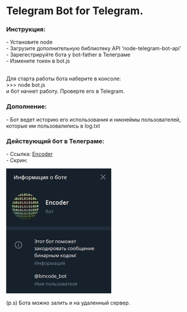 <h1>Telegram Bot for Telegram.</h1>

<h3>Инструкция:</h3>
  - Установите node<br>
  - Загрузите дополнительную библиотеку API 'node-telegram-bot-api'<br>
  - Зарегестрируйте бота у bot-father в Телеграме<br>
  - Измените токен в bot.js<br><br>
  
  Для старта работы бота наберите в консоле:<br>
    >>> node bot.js<br>
  и бот начнет работу. Проверте его в Telegram.
    
<h3>Дополнение:</h3>
  - Бот ведет историю его использования и никнеймы пользователей, которые им пользовалились в log.txt
  
<h3>Действующий бот в Телеграме:</h3>
  - Ссылка: <a href="https://t.me/bincode_bot">Encoder</a><br>
  - Скрин:

![Alt text](img/bot.png?raw=true "Screen")
  
(p.s) Бота можно залить и на удаленный сервер.
